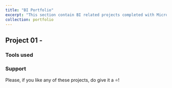 ```yaml
---
title: "BI Portfolio"
excerpt: "This section contain BI related projects completed with Microsoft Excel, Power BI and Tableau<br/><img src='/images/portfolio-02.jpeg'><br/>"
collection: portfolio
---
```


## Project 01 - <Add project title here>


### Tools used 


### Support
Please, if you like any of these projects, do give it a ⭐️!
